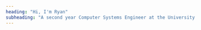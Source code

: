 ```yaml
---
heading: "Hi, I'm Ryan"
subheading: "A second year Computer Systems Engineer at the University of Warwick"
---
```

